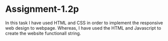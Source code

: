 # Assignment-1.2p
In this task I have used HTML and CSS in order to implement the responsive web design to webpage. Whereas, I have used the HTML and Javascript to create the website functionall string. 
